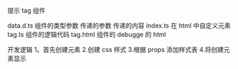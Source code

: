 提示 tag 组件

data.d.ts 组件的类型参数 传递的参数 传递的内容
index.ts 在 html 中自定义元素
tag.ts 组件的逻辑代码
tag.html 组件的 debugge 的 html

开发逻辑
1。首先创建元素 2.创建 css 样式 3.根据 props 添加样式表 4.将创建元素显示
